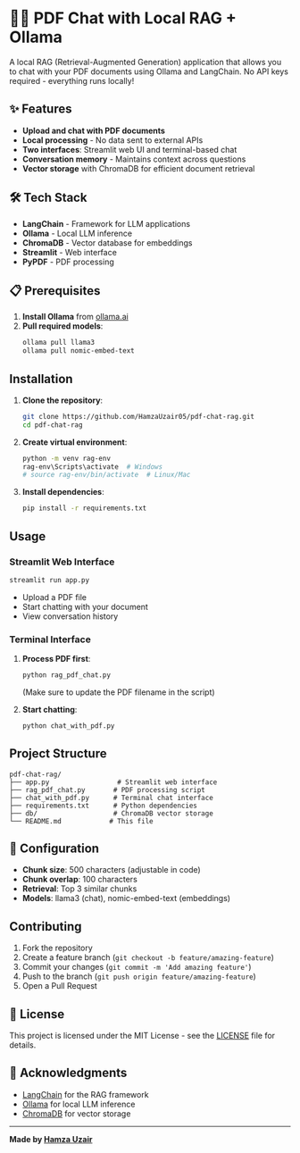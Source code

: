 # 📄💬 PDF Chat with Local RAG + Ollama

A local RAG (Retrieval-Augmented Generation) application that allows you to chat with your PDF documents using Ollama and LangChain. No API keys required - everything runs locally!

## ✨ Features

- **Upload and chat with PDF documents**
- **Local processing** - No data sent to external APIs
- **Two interfaces**: Streamlit web UI and terminal-based chat
- **Conversation memory** - Maintains context across questions
- **Vector storage** with ChromaDB for efficient document retrieval

## 🛠️ Tech Stack

- **LangChain** - Framework for LLM applications
- **Ollama** - Local LLM inference
- **ChromaDB** - Vector database for embeddings
- **Streamlit** - Web interface
- **PyPDF** - PDF processing

## 📋 Prerequisites

1. **Install Ollama** from [ollama.ai](https://ollama.ai)
2. **Pull required models**:
   ```bash
   ollama pull llama3
   ollama pull nomic-embed-text
   ```

##  Installation

1. **Clone the repository**:
   ```bash
   git clone https://github.com/HamzaUzair05/pdf-chat-rag.git
   cd pdf-chat-rag
   ```

2. **Create virtual environment**:
   ```bash
   python -m venv rag-env
   rag-env\Scripts\activate  # Windows
   # source rag-env/bin/activate  # Linux/Mac
   ```

3. **Install dependencies**:
   ```bash
   pip install -r requirements.txt
   ```

##  Usage

### Streamlit Web Interface
```bash
streamlit run app.py
```
- Upload a PDF file
- Start chatting with your document
- View conversation history

### Terminal Interface

1. **Process PDF first**:
   ```bash
   python rag_pdf_chat.py
   ```
   (Make sure to update the PDF filename in the script)

2. **Start chatting**:
   ```bash
   python chat_with_pdf.py
   ```

##  Project Structure

```
pdf-chat-rag/
├── app.py                 # Streamlit web interface
├── rag_pdf_chat.py       # PDF processing script
├── chat_with_pdf.py      # Terminal chat interface
├── requirements.txt      # Python dependencies
├── db/                   # ChromaDB vector storage
└── README.md            # This file
```

## 🔧 Configuration

- **Chunk size**: 500 characters (adjustable in code)
- **Chunk overlap**: 100 characters
- **Retrieval**: Top 3 similar chunks
- **Models**: llama3 (chat), nomic-embed-text (embeddings)

##  Contributing

1. Fork the repository
2. Create a feature branch (`git checkout -b feature/amazing-feature`)
3. Commit your changes (`git commit -m 'Add amazing feature'`)
4. Push to the branch (`git push origin feature/amazing-feature`)
5. Open a Pull Request

## 📄 License

This project is licensed under the MIT License - see the [LICENSE](LICENSE) file for details.

## 🙏 Acknowledgments

- [LangChain](https://langchain.com/) for the RAG framework
- [Ollama](https://ollama.ai/) for local LLM inference
- [ChromaDB](https://www.trychroma.com/) for vector storage

---
**Made by [Hamza Uzair](https://github.com/HamzaUzair05)**